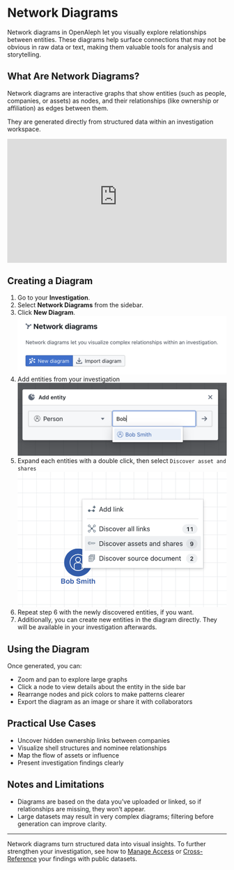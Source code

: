 # Network Diagrams

Network diagrams in OpenAleph let you visually explore relationships between entities. These diagrams help surface connections that may not be obvious in raw data or text, making them valuable tools for analysis and storytelling.

## What Are Network Diagrams?

Network diagrams are interactive graphs that show entities (such as people, companies, or assets) as nodes, and their relationships (like ownership or affiliation) as edges between them.

They are generated directly from structured data within an investigation workspace.

<div>
  <div style="position:relative;padding-top:56.25%;">
    <iframe src="https://www.youtube-nocookie.com/embed/95fkoGkTO-E?si=00cPWeAcIBrYogVI" frameborder="0" allowfullscreen
      style="position:absolute;top:0;left:0;width:100%;height:100%;"></iframe>
  </div>
</div>


## Creating a Diagram

1. Go to your **Investigation**.
2. Select **Network Diagrams** from the sidebar.
3. Click **New Diagram**.
![Screenshot of the new network diagram dialog](../../assets/images/new_dia.png)
4. Add entities from your investigation
![Screenshot of the add entity to network diagram dialog](../../assets/images/add_to_dia.png)
5. Expand each entities with a double click, then select `Discover asset and shares`
![Screenshot of the expand entity to network diagram dialog](../../assets/images/expand_dia.png)
6. Repeat step 6 with the newly discovered entities, if you want.
7. Additionally, you can create new entities in the diagram directly. They will be available in your investigation afterwards.


## Using the Diagram

Once generated, you can:

- Zoom and pan to explore large graphs
- Click a node to view details about the entity in the side bar
- Rearrange nodes and pick colors to make patterns clearer
- Export the diagram as an image or share it with collaborators

## Practical Use Cases

- Uncover hidden ownership links between companies
- Visualize shell structures and nominee relationships
- Map the flow of assets or influence
- Present investigation findings clearly

## Notes and Limitations

- Diagrams are based on the data you’ve uploaded or linked, so if relationships are missing, they won’t appear.
- Large datasets may result in very complex diagrams; filtering before generation can improve clarity.

---

Network diagrams turn structured data into visual insights. To further strengthen your investigation, see how to [Manage Access](manage-access.md) or [Cross-Reference](cross-reference.md) your findings with public datasets.
